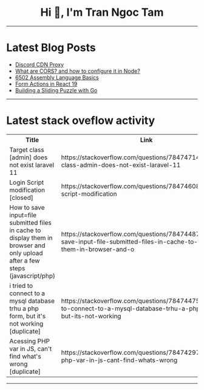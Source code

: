 <h1 align="center">Hi 👋, I'm Tran Ngoc Tam</h1>

---

# Latest Blog Posts 
<!-- BLOG-POST-LIST:START -->
- [Discord CDN Proxy](https://dev.to/useapi/discord-cdn-proxy-211c)
- [What are CORS? and how to configure it in Node?](https://dev.to/husnain/what-are-cors-and-how-to-configure-it-in-node-4c3n)
- [6502 Assembly Language Basics](https://dev.to/yuktimulani/6502-assembly-language-basics-idg)
- [Form Actions in React 19](https://dev.to/makoto0825/form-actions-in-react-19-3ghd)
- [Building a Sliding Puzzle with Go](https://dev.to/mfbmina/building-a-sliding-puzzle-with-go-3bnj)
<!-- BLOG-POST-LIST:END -->

---

# Latest stack oveflow activity
<table>
  <tr><th>Title</th><th>Link</th></tr>
  <!-- STACKOVERFLOW:START --><tr><td>Target class [admin] does not exist laravel 11</td><td>https://stackoverflow.com/questions/78474714/target-class-admin-does-not-exist-laravel-11</td></tr><tr><td>Login Script modification [closed]</td><td>https://stackoverflow.com/questions/78474608/login-script-modification</td></tr><tr><td>How to save input=file submitted files in cache to display them in browser and only upload after a few steps &lpar;javascript/php&rpar;</td><td>https://stackoverflow.com/questions/78474487/how-to-save-input-file-submitted-files-in-cache-to-display-them-in-browser-and-o</td></tr><tr><td>i tried to connect to a mysql database trhu a php form, but it&#39;s not working [duplicate]</td><td>https://stackoverflow.com/questions/78474475/i-tried-to-connect-to-a-mysql-database-trhu-a-php-form-but-its-not-working</td></tr><tr><td>Acessing PHP var in JS, can&#39;t find what&#39;s wrong [duplicate]</td><td>https://stackoverflow.com/questions/78474297/acessing-php-var-in-js-cant-find-whats-wrong</td></tr><!-- STACKOVERFLOW:END -->
</table>

---


